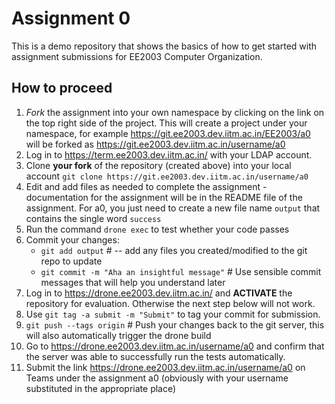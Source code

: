 # Assignment 0

This is a demo repository that shows the basics of how to get started with assignment submissions for EE2003 Computer Organization.

## How to proceed

1. *Fork* the assignment into your own namespace by clicking on the link on the top right side of the project.  This will create a project under your namespace, for example https://git.ee2003.dev.iitm.ac.in/EE2003/a0 will be forked as https://git.ee2003.dev.iitm.ac.in/username/a0
2. Log in to https://term.ee2003.dev.iitm.ac.in/ with your LDAP account.
3. Clone **your fork** of the repository (created above) into your local account `git clone https://git.ee2003.dev.iitm.ac.in/username/a0`
4. Edit and add files as needed to complete the assignment - documentation for the assignment will be in the README file of the assignment.  For a0, you just need to create a new file name `output` that contains the single word `success`
5. Run the command `drone exec` to test whether your code passes
6. Commit your changes: 
    * `git add output` # -- add any files you created/modified to the git repo to update
    * `git commit -m "Aha an insightful message"` # Use sensible commit messages that will help you understand later
7. Log in to https://drone.ee2003.dev.iitm.ac.in/ and **ACTIVATE** the repository for evaluation.  Otherwise the next step below will not work.
8. Use `git tag -a submit -m "Submit"` to tag your commit for submission.
9. `git push --tags origin` # Push your changes back to the git server, this will also automatically trigger the drone build
10. Go to https://drone.ee2003.dev.iitm.ac.in/username/a0 and confirm that the server was able to successfully run the tests automatically.
11. Submit the link https://drone.ee2003.dev.iitm.ac.in/username/a0 on Teams under the assignment a0 (obviously with your username substituted in the appropriate place)
